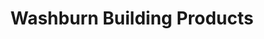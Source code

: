 ---
title: "Washburn Building Products"
url: /washburn/washburn-building-products/
shop: Allgemein
---